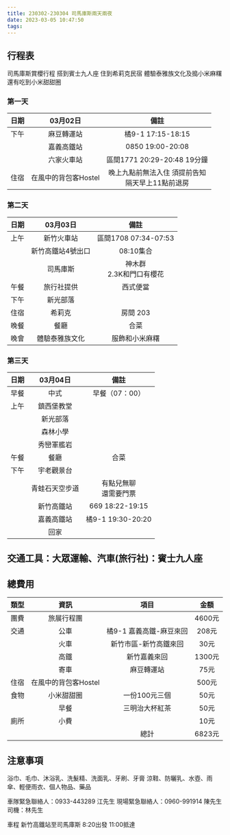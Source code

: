 ```yaml
---
title: 230302-230304 司馬庫斯兩天兩夜
date: 2023-03-05 10:47:50
tags:
---
```

## 行程表
<!--more-->

司馬庫斯賞櫻行程
搭到賓士九人座
住到希莉克民宿
體驗泰雅族文化及搗小米麻糬
還有吃到小米甜甜圈

### 第一天
|日期|03月02日|備註|
|:-:|:----:|:--:|
|下午|麻豆轉運站|橘9-1 17:15-18:15|
||嘉義高鐵站|0850 19:00-20:08|
||六家火車站|區間1771 20:29-20:48 19分鐘|
|住宿|在風中的背包客Hostel|晚上九點前無法入住 須提前告知<br> 隔天早上11點前退房|

### 第二天 
|日期|03月03日|備註|
|:--:|:---:|:--:|
|上午|新竹火車站|區間1708 07:34-07:53|
||新竹高鐵站4號出口|08:10集合|
||司馬庫斯|神木群<br>2.3K和門口有櫻花|
|午餐|旅行社提供|西式便當|
|下午|新光部落||
|住宿|希莉克|房間 203|
|晚餐|餐廳|合菜|
|晚會|體驗泰雅族文化|服飾和小米麻糬|

### 第三天 
|日期|03月04日|備註|
|:--:|:---:|:--:|
|早餐|中式|早餐（07：00）|
|上午|鎮西堡教堂||
||新光部落||
||森林小學||
||秀巒軍艦岩||
|午餐|餐廳|合菜|
|下午|宇老觀景台||
||青蛙石天空步道|有點兒無聊<br>還需要門票|
||新竹高鐵站|669 18:22-19:15|
||嘉義高鐵站|橘9-1 19:30-20:20|
||回家||

## 交通工具：大眾運輸、汽車(旅行社)：賓士九人座

## 總費用
|類型|資訊|項目|金額|
|:--:|:--:|:--:|:--:|
|團費|旅展行程團||4600元|
|交通|公車|橘9-1 嘉義高鐵-麻豆來回|208元|
||火車|新竹市區-新竹高鐵來回|30元|
||高鐵|新竹嘉義來回|1300元|
||寄車|麻豆轉運站|75元|
|住宿|在風中的背包客Hostel||500元|
|食物|小米甜甜圈|一份100元三個|50元|
||早餐|三明治大杯紅茶|50元|
|廁所|小費||10元|
|||總計|6823元|

## 注意事項

浴巾、毛巾、沐浴乳、洗髮精、洗面乳、牙刷、牙膏
涼鞋、防曬乳、水壺、雨傘、輕便雨衣、個人物品、藥品

車隊緊急聯絡人：0933-443289 江先生
現場緊急聯絡人：0960-991914 陳先生
司機：林先生

車程 新竹高鐵站至司馬庫斯 8:20出發 11:00抵達